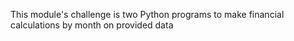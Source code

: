 This module's challenge is two Python programs to make financial calculations by month on provided data
